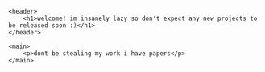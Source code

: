 <html lang="en">
<head>
    <meta charset="UTF-8">
    <meta name="viewport" content="width=device-width, initial-scale=1.0">
    <title>my projects!</title>
</head>
<body>

    <header>
        <h1>welcome! im insanely lazy so don't expect any new projects to be released soon :)</h1>
    </header>

    <main>
        <p>dont be stealing my work i have papers</p>
    </main>

</body>
</html>
